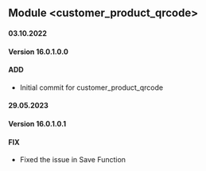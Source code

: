 ## Module <customer_product_qrcode>

#### 03.10.2022
#### Version 16.0.1.0.0
#### ADD
- Initial commit for customer_product_qrcode
#### 29.05.2023
#### Version 16.0.1.0.1
#### FIX
- Fixed the issue in Save Function